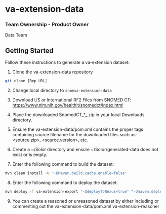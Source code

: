 # va-extension-data

### Team Ownership - Product Owner
Data Team

## Getting Started

Follow these instructions to generate a va-extension dataset:

1. Clone the [va-extension-data repository](https://github.com/ikmdev/va-extension-data)

```bash
git clone [Rep URL]
```

2. Change local directory to `snomva-extension-data`

3. Download US or International RF2 Files from SNOMED CT: https://www.nlm.nih.gov/healthit/snomedct/index.html

4. Place the downloaded SnomedCT_*_.zip in your local Downloads directory.

5. Ensure the va-extension-data/pom.xml contains the proper tags containing source filename for the downloaded files such as:
   <source.zip>, <source.version>, etc.

6. Create a ~/Solor directory and ensure ~/Solor/generated-data does not exist or is empty.

7. Enter the following command to build the dataset:

```bash
mvn clean install -U "-DMaven.build.cache.enable=false"
```

8. Enter the following command to deploy the dataset:

```bash
mvn deploy -f va-extension-export "-DdeployToNexus=true" "-Dmaven.deploy.skip=true" "-Dmaven.build.cache.enabled=false"
```

9. You can create a reasoned or unreasoned dataset by either including or commenting out the va-extension-data/pom.xml <module>va-extension-reasoner</module>
